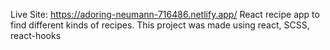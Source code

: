 Live Site: https://adoring-neumann-716486.netlify.app/
React recipe app to find different kinds of recipes. This project was made using react, SCSS, react-hooks
